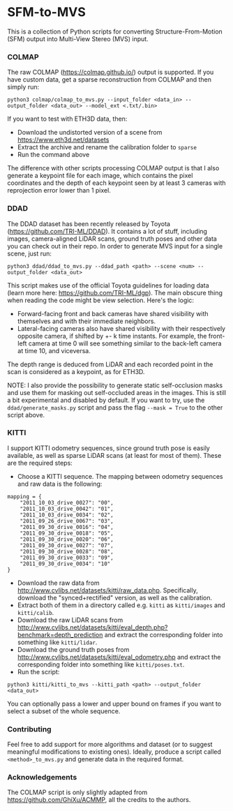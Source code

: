 # SFM-to-MVS

This is a collection of Python scripts for converting Structure-From-Motion (SFM) output into Multi-View Stereo (MVS) input. 

### COLMAP

The raw COLMAP (https://colmap.github.io/) output is supported. If you have custom data, get a sparse reconstruction from COLMAP and then simply run:

```
python3 colmap/colmap_to_mvs.py --input_folder <data_in> --output_folder <data_out> --model_ext <.txt/.bin>
```

If you want to test with ETH3D data, then:

- Download the undistorted version of a scene from https://www.eth3d.net/datasets
- Extract the archive and rename the calibration folder to `sparse`
- Run the command above

The difference with other scripts processing COLMAP output is that I also generate a keypoint file for each image, which contains the pixel coordinates and the depth of each keypoint seen by at least 3 cameras with reprojection error lower than 1 pixel.

### DDAD

The DDAD dataset has been recently released by Toyota (https://github.com/TRI-ML/DDAD). It contains a lot of stuff, including images, camera-aligned LiDAR scans, ground truth poses and other data you can check out in their repo. In order to generate MVS input for a single scene, just run:

```
python3 ddad/ddad_to_mvs.py --ddad_path <path> --scene <num> --output_folder <data_out>
```

This script makes use of the official Toyota guidelines for loading data (learn more here: https://github.com/TRI-ML/dgp). The main obscure thing when reading the code might be view selection. Here's the logic:

- Forward-facing front and back cameras have shared visibility with themselves and with their immediate neighbors.
- Lateral-facing cameras also have shared visibility with their respectively opposite camera, if shifted by +- k time instants. For example, the front-left camera at time 0 will see something similar to the back-left camera at time 10, and viceversa.

The depth range is deduced from LiDAR and each recorded point in the scan is considered as a keypoint, as for ETH3D.

NOTE: I also provide the possibility to generate static self-occlusion masks and use them for masking out self-occluded areas in the images. This is still a bit experimental and disabled by default. If you want to try, use the `ddad/generate_masks.py` script and pass the flag `--mask = True` to the other script above.

### KITTI

I support KITTI odometry sequences, since ground truth pose is easily available, as well as sparse LiDAR scans (at least for most of them). These are the required steps:

- Choose a KITTI sequence. The mapping between odometry sequences and raw data is the following:
```
mapping = {
    "2011_10_03_drive_0027": "00",
    "2011_10_03_drive_0042": "01",
    "2011_10_03_drive_0034": "02",
    "2011_09_26_drive_0067": "03",
    "2011_09_30_drive_0016": "04",
    "2011_09_30_drive_0018": "05",
    "2011_09_30_drive_0020": "06",
    "2011_09_30_drive_0027": "07",
    "2011_09_30_drive_0028": "08",
    "2011_09_30_drive_0033": "09",
    "2011_09_30_drive_0034": "10"
}
```
- Download the raw data from http://www.cvlibs.net/datasets/kitti/raw_data.php. Specifically, download the "synced+rectified" version, as well as the calibration. 
- Extract both of them in a directory called e.g. `kitti` as `kitti/images` and `kitti/calib`.
- Download the raw LiDAR scans from http://www.cvlibs.net/datasets/kitti/eval_depth.php?benchmark=depth_prediction and extract the corresponding folder into something like `kitti/lidar`.
- Download the ground truth poses from http://www.cvlibs.net/datasets/kitti/eval_odometry.php and extract the corresponding folder into something like `kitti/poses.txt`.
- Run the script:
```
python3 kitti/kitti_to_mvs --kitti_path <path> --output_folder <data_out>
```

You can optionally pass a lower and upper bound on frames if you want to select a subset of the whole sequence.

### Contributing

Feel free to add support for more algorithms and dataset (or to suggest meaningful modifications to existing ones). Ideally, produce a script called `<method>_to_mvs.py` and generate data in the required format. 

### Acknowledgements

The COLMAP script is only slightly adapted from https://github.com/GhiXu/ACMMP, all the credits to the authors.